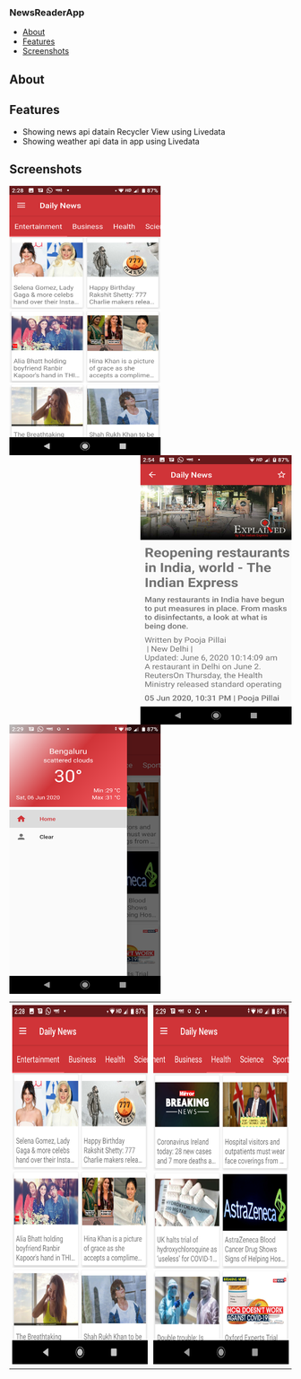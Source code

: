 ### NewsReaderApp

* [About](#about)
* [Features](#features)
* [Screenshots](#screenshots)

## About

## Features

* Showing news api datain Recycler View using Livedata
* Showing weather api data in app using Livedata

## Screenshots

<img margin = 5px align="left" height = "480" width ="270" src="https://raw.githubusercontent.com/SapnaPanjabi/NewsReaderApp/master/screenshots/image1.png">
<img align="right" height = "480" width ="270" src="https://raw.githubusercontent.com/SapnaPanjabi/NewsReaderApp/master/screenshots/image3.png">
<img align="center" height = "480" width ="270" src="https://raw.githubusercontent.com/SapnaPanjabi/NewsReaderApp/master/screenshots/image5.png">

<table width=100%>
  <tr>
    <td width=50% style="margin: 20px; padding: 5px;"><img height = "640" width ="360" src="https://raw.githubusercontent.com/SapnaPanjabi/NewsReaderApp/master/screenshots/image1.png"></td>
    <td width = 50% style="margin: 20px; padding: 5px;"><img height = "640" width ="360" src="https://raw.githubusercontent.com/SapnaPanjabi/NewsReaderApp/master/screenshots/image2.png"></td>
  </tr>
 </table>
